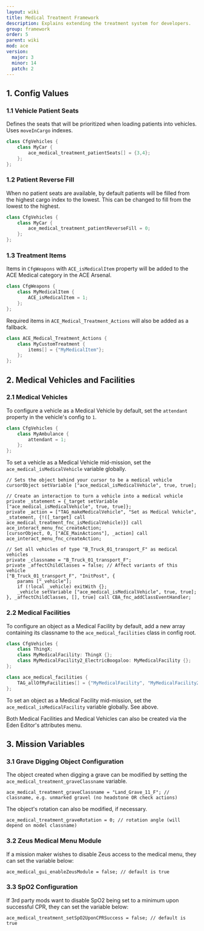 ```yaml
---
layout: wiki
title: Medical Treatment Framework
description: Explains extending the treatment system for developers.
group: framework
order: 5
parent: wiki
mod: ace
version:
  major: 3
  minor: 14
  patch: 2
---
```


## 1. Config Values

### 1.1 Vehicle Patient Seats

Defines the seats that will be prioritized when loading patients into vehicles. Uses `moveInCargo` indexes.

```cpp
class CfgVehicles {
    class MyCar {
        ace_medical_treatment_patientSeats[] = {3,4};
    };
};
```

### 1.2 Patient Reverse Fill

When no patient seats are available, by default patients will be filled from the highest cargo index to the lowest.
This can be changed to fill from the lowest to the highest.

```cpp
class CfgVehicles {
    class MyCar {
        ace_medical_treatment_patientReverseFill = 0;
    };
};
```
### 1.3 Treatment Items

Items in `CfgWeapons` with `ACE_isMedicalItem` property will be added to the ACE Medical category in the ACE Arsenal.
```cpp
class CfgWeapons {
    class MyMedicalItem {
        ACE_isMedicalItem = 1;
    };
};
```
Required items in `ACE_Medical_Treatment_Actions` will also be added as a fallback.
```cpp
class ACE_Medical_Treatment_Actions {
    class MyCustomTreatment {
        items[] = {"MyMedicalItem"};
    };
};
```

## 2. Medical Vehicles and Facilities

### 2.1 Medical Vehicles

To configure a vehicle as a Medical Vehicle by default, set the `attendant` property in the vehicle's config to `1`.
```cpp
class CfgVehicles {
    class MyAmbulance {
        attendant = 1;
    };
};
```
To set a vehicle as a Medical Vehicle mid-mission, set the `ace_medical_isMedicalVehicle` variable globally.
```sqf
// Sets the object behind your cursor to be a medical vehicle
cursorObject setVariable ["ace_medical_isMedicalVehicle", true, true];

// Create an interaction to turn a vehicle into a medical vehicle
private _statement = {_target setVariable ["ace_medical_isMedicalVehicle", true, true]};
private _action = ["TAG_makeMedicalVehicle", "Set as Medical Vehicle", _statement, {!([_target] call ace_medical_treatment_fnc_isMedicalVehicle)}] call ace_interact_menu_fnc_createAction;
[cursorObject, 0, ["ACE_MainActions"], _action] call ace_interact_menu_fnc_createAction;

// Set all vehicles of type "B_Truck_01_transport_F" as medical vehicles
private _classname = "B_Truck_01_transport_F";
private _affectChildClasses = false; // Affect variants of this vehicle
["B_Truck_01_transport_F", "InitPost", {
    params ["_vehicle"];
    if (!local _vehicle) exitWith {};
    _vehicle setVariable ["ace_medical_isMedicalVehicle", true, true];
}, _affectChildClasses, [], true] call CBA_fnc_addClassEventHandler;
```

### 2.2 Medical Facilities

To configure an object as a Medical Facility by default, add a new array containing its classname to the `ace_medical_facilities` class in config root.
```cpp
class CfgVehicles {
    class ThingX;
    class MyMedicalFacility: ThingX {};
    class MyMedicalFacility2_ElectricBoogaloo: MyMedicalFacility {};
};

class ace_medical_facilities {
    TAG_allOfMyFacilities[] = {"MyMedicalFacility", "MyMedicalFacility2_ElectricBoogaloo"};
};
```
To set an object as a Medical Facility mid-mission, set the `ace_medical_isMedicalFacility` variable globally. See above.


Both Medical Facilities and Medical Vehicles can also be created via the Eden Editor's attributes menu.

## 3. Mission Variables

### 3.1 Grave Digging Object Configuration

The object created when digging a grave can be modified by setting the `ace_medical_treatment_graveClassname` variable.
```sqf
ace_medical_treatment_graveClassname = "Land_Grave_11_F"; // classname, e.g. unmarked gravel (no headstone OR check actions)
```

The object's rotation can also be modified, if necessary.
```sqf
ace_medical_treatment_graveRotation = 0; // rotation angle (will depend on model classname)
```

### 3.2 Zeus Medical Menu Module

If a mission maker wishes to disable Zeus access to the medical menu, they can set the variable below:
```sqf
ace_medical_gui_enableZeusModule = false; // default is true
```

### 3.3 SpO2 Configuration

If 3rd party mods want to disable SpO2 being set to a minimum upon successful CPR, they can set the variable below:
```sqf
ace_medical_treatment_setSpO2UponCPRSuccess = false; // default is true
```
